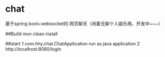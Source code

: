 # chat
基于spring boot+websocket的 网页聊天（闲着无聊个人娱乐用，开发中~~~）

##Build 
mvn clean install

##start
1 com.hhy.chat.ChatApplication run as java application
2 http://localhost:8080/login





